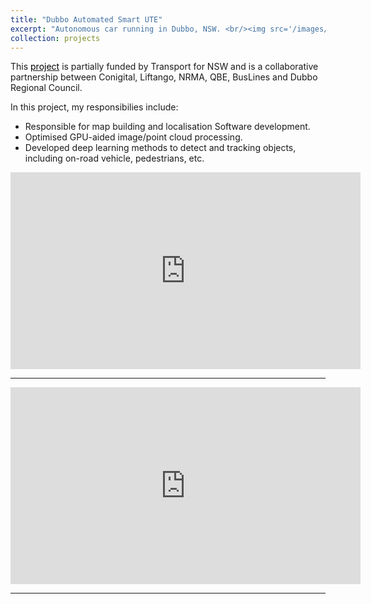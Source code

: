 ```yaml
---
title: "Dubbo Automated Smart UTE"
excerpt: "Autonomous car running in Dubbo, NSW. <br/><img src='/images/ute.png' width='640' height='480'>"
collection: projects
---
```


This [<font color="black">project</font>](https://www.transport.nsw.gov.au/data-and-research/future-mobility/our-projects/dubbo-automated-smart-ute-project) is partially funded by Transport for NSW and is a collaborative partnership between Conigital, Liftango, NRMA, QBE, BusLines and Dubbo Regional Council.

In this project, my responsibilies include:

- Responsible for map building and localisation Software development.
- Optimised GPU-aided image/point cloud processing.
- Developed deep learning methods to detect and tracking objects, including on-road vehicle, pedestrians, etc.



<iframe width="560" height="315" src="https://www.youtube.com/embed/Ucuh4AuCO6A?si=UPNyz2pyTypPmaQG" title="YouTube video player" frameborder="0" allow="accelerometer; autoplay; clipboard-write; encrypted-media; gyroscope; picture-in-picture; web-share" allowfullscreen></iframe>

---

<iframe width="560" height="315" src="https://www.youtube.com/embed/FhFlH9pvvuo?si=r-3cR5Fx4iewxD2h" title="YouTube video player" frameborder="0" allow="accelerometer; autoplay; clipboard-write; encrypted-media; gyroscope; picture-in-picture; web-share" allowfullscreen></iframe>

---

<!-- <iframe width="560" height="315" src="https://www.youtube.com/embed/P83zjs3YzHM?si=zYM8Z9kWYpsz8Wj8" title="YouTube video player" frameborder="0" allow="accelerometer; autoplay; clipboard-write; encrypted-media; gyroscope; picture-in-picture; web-share" allowfullscreen></iframe> -->
